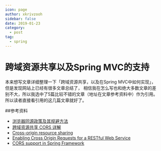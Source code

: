 ```yaml
---
icon: page
author: xkrivzooh
sidebar: false
date: 2019-01-23
category:
  - post
tag:
  - spring
---
```


# 跨域资源共享以及Spring MVC的支持

本来想写文章详细整理一下「跨域资源共享，以及在Spring MVC中如何实现」，但是发现网站上已经有很多文章总结了，
相信我在怎么写也和绝大多数文章的差别不大，所以我选中了5篇比较不错的文章（地址在文章参考资料中）作为引用。
所以读者直接看引用的这几篇文章就好了。

##参考资料

- [浏览器同源政策及其规避方法](http://www.ruanyifeng.com/blog/2016/04/same-origin-policy.html)
- [跨域资源共享 CORS 详解](http://www.ruanyifeng.com/blog/2016/04/cors.html)
- [Cross-origin resource sharing](https://en.wikipedia.org/wiki/Cross-origin_resource_sharing#Simple_example)
- [Enabling Cross Origin Requests for a RESTful Web Service](https://spring.io/guides/gs/rest-service-cors/)
- [CORS support in Spring Framework](https://spring.io/blog/2015/06/08/cors-support-in-spring-framework)

<!-- @include: ../scaffolds/post_footer.md -->
